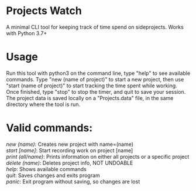 # Projects Watch
A minimal CLI tool for keeping track of time spend on sideprojects. Works with Python 3.7+

# Usage
Run this tool with python3 on the command line, type "help" to see available commands. Type "new (name of project)" to
start a new project, then use "start (name of project)" to start tracking the time spent while working. Once finished, type
"stop" to stop the timer, and quit to save your session. The project data is saved locally on a "Projects.data" file, in the same
directory where the tool is run.

# Valid commands:
*new (name)*: Creates new project with name=(name)  
*start [name]*: Start recording work on project [name]  
*print (all/name)*: Prints information on either all projects or a specific project  
*delete (name)*: Deletes project info, NOT UNDOABLE  
*help*: Shows available commands  
*quit*: Saves changes and exits program  
*panic*: Exit program without saving, so changes are lost  
